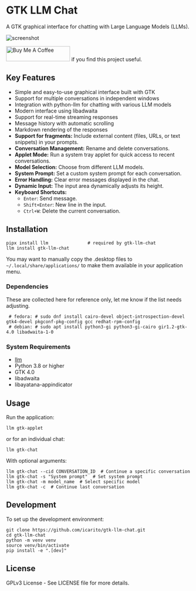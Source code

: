 # GTK LLM Chat

A GTK graphical interface for chatting with Large Language Models (LLMs).

![screenshot](./docs/screenshot01.png)

<a href="https://www.buymeacoffee.com/icarito" target="_blank"><img src="https://cdn.buymeacoffee.com/buttons/default-orange.png" alt="Buy Me A Coffee" height="41" width="174"></a> if you find this project useful.

## Key Features

- Simple and easy-to-use graphical interface built with GTK
- Support for multiple conversations in independent windows
- Integration with python-llm for chatting with various LLM models
- Modern interface using libadwaita
- Support for real-time streaming responses
- Message history with automatic scrolling
- Markdown rendering of the responses
- **Support for fragments:** Include external content (files, URLs, or text snippets) in your prompts.
- **Conversation Management:** Rename and delete conversations.
- **Applet Mode:** Run a system tray applet for quick access to recent conversations.
- **Model Selection:** Choose from different LLM models.
- **System Prompt:** Set a custom system prompt for each conversation.
- **Error Handling:** Clear error messages displayed in the chat.
- **Dynamic Input:** The input area dynamically adjusts its height.
- **Keyboard Shortcuts:**
    - `Enter`: Send message.
    - `Shift+Enter`: New line in the input.
    - `Ctrl+W`: Delete the current conversation.

## Installation

```
pipx install llm               # required by gtk-llm-chat
llm install gtk-llm-chat
```

You may want to manually copy the .desktop files to `~/.local/share/applications/` to make them available in your application menu.

### Dependencies

These are collected here for reference only, let me know if the list needs adjusting.

```
 # fedora: # sudo dnf install cairo-devel object-introspection-devel gtk4-devel pkgconf-pkg-config gcc redhat-rpm-config
 # debian: # sudo apt install python3-gi python3-gi-cairo gir1.2-gtk-4.0 libadwaita-1-0
```

### System Requirements

- [llm](https://llm.datasette.io/en/stable/)
- Python 3.8 or higher
- GTK 4.0
- libadwaita
- libayatana-appindicator

## Usage

Run the application:
```
llm gtk-applet
```

or for an individual chat:
```
llm gtk-chat
```

With optional arguments:
```
llm gtk-chat --cid CONVERSATION_ID  # Continue a specific conversation
llm gtk-chat -s "System prompt"  # Set system prompt
llm gtk-chat -m model_name  # Select specific model
llm gtk-chat -c  # Continue last conversation
```

## Development

To set up the development environment:
```
git clone https://github.com/icarito/gtk-llm-chat.git
cd gtk-llm-chat
python -m venv venv
source venv/bin/activate
pip install -e ".[dev]"
```

## License

GPLv3 License - See LICENSE file for more details.
